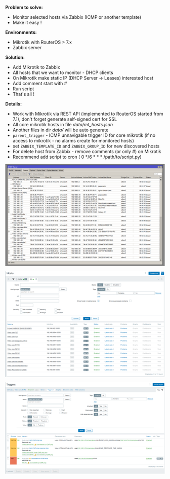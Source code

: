 **Problem to solve:**
- Monitor selected hosts via Zabbix (ICMP or another template)
- Make it easy !

**Environments:**
- Mikrotik with RouterOS > 7.x
- Zabbix server

**Solution:**
- Add Mikrotik to Zabbix
- All hosts that we want to monitor - DHCP clients
- On Mikrotik make static IP (DHCP Server -> Leases) interested host
- Add comment start with #
- Run script 
- That's all !

**Details:**
- Work with Mikrotik via REST API (implemented to RouterOS started from 7.1), don't forget generate self-signed cert for SSL
- All core mikrotik hosts in file _data/mt_hosts.json_
- Another files in dir _data/_ will be auto generate
- `parent_trigger` - ICMP unnavigable trigger ID for core mikrotik (if no access to mikrotik - no alarms create for monitored hosts)
- set `ZABBIX_TEMPLATE_ID` and `ZABBIX_GROUP_ID` for new discovered hosts
- For delete host from Zabbix - remove comments (or only #) on Mikrotik
- Recommend add script to cron ( 0 */6 * * * /path/to/script.py)


![Mikrotik](screen-mkr.png "Mikrotik")

![Discovery hosts](screen-hosts.png "Discovery hosts")

![Host detail](screen-detail.png "Host detail")
